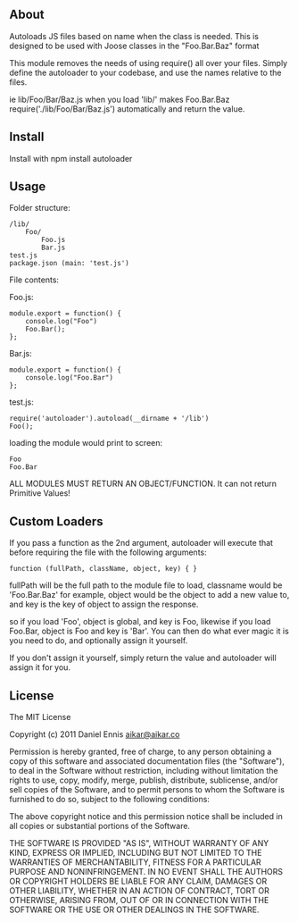 ## About
Autoloads JS files based on name when the class is needed.
This is designed to be used with Joose classes in the "Foo.Bar.Baz" format

This module removes the needs of using require() all over your files. Simply
define the autoloader to your codebase, and use the names relative to the files.

ie lib/Foo/Bar/Baz.js when you load 'lib/' makes Foo.Bar.Baz
require('./lib/Foo/Bar/Baz.js') automatically and return the value.

## Install

Install with npm install autoloader

## Usage

Folder structure:

    /lib/
        Foo/
            Foo.js
            Bar.js
    test.js
    package.json (main: 'test.js')
    
File contents:

Foo.js:

    module.export = function() {
        console.log("Foo")
        Foo.Bar();
    };

Bar.js:

    module.export = function() {
        console.log("Foo.Bar")
    };


test.js:
    
    require('autoloader').autoload(__dirname + '/lib')
    Foo();


loading the module would print to screen:

    Foo
    Foo.Bar
    
ALL MODULES MUST RETURN AN OBJECT/FUNCTION. It can not return Primitive Values!

## Custom Loaders
If you pass a function as the 2nd argument, autoloader will execute that before
requiring the file with the following arguments:

    function (fullPath, className, object, key) { }
    
fullPath will be the full path to the module file to load, classname would
be 'Foo.Bar.Baz' for example, object would be the object to add a new value
to, and key is the key of object to assign the response.

so if you load 'Foo', object is global, and key is Foo, likewise if you load
Foo.Bar, object is Foo and key is 'Bar'.
You can then do what ever magic it is you need to do, and optionally assign it yourself.

If you don't assign it yourself, simply return the value and autoloader will
assign it for you.

## License
The MIT License

  Copyright (c) 2011 Daniel Ennis <aikar@aikar.co>

Permission is hereby granted, free of charge, to any person obtaining a copy
of this software and associated documentation files (the "Software"), to deal
in the Software without restriction, including without limitation the rights
to use, copy, modify, merge, publish, distribute, sublicense, and/or sell
copies of the Software, and to permit persons to whom the Software is
furnished to do so, subject to the following conditions:

The above copyright notice and this permission notice shall be included in
all copies or substantial portions of the Software.

THE SOFTWARE IS PROVIDED "AS IS", WITHOUT WARRANTY OF ANY KIND, EXPRESS OR
IMPLIED, INCLUDING BUT NOT LIMITED TO THE WARRANTIES OF MERCHANTABILITY,
FITNESS FOR A PARTICULAR PURPOSE AND NONINFRINGEMENT. IN NO EVENT SHALL THE
AUTHORS OR COPYRIGHT HOLDERS BE LIABLE FOR ANY CLAIM, DAMAGES OR OTHER
LIABILITY, WHETHER IN AN ACTION OF CONTRACT, TORT OR OTHERWISE, ARISING FROM,
OUT OF OR IN CONNECTION WITH THE SOFTWARE OR THE USE OR OTHER DEALINGS IN
THE SOFTWARE.

